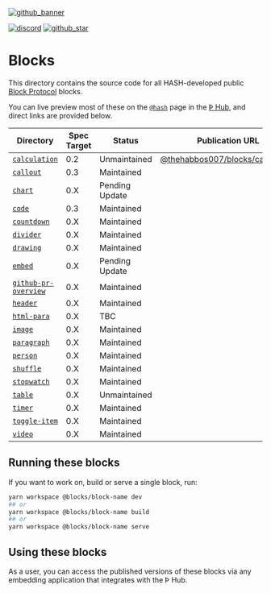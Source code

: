 [github_banner]: https://hash.dev/?utm_medium=organic&utm_source=github_readme_hash-repo_blocks
[github_star]: https://github.com/hashintel/hash/tree/main/blocks#
[discord]: https://hash.ai/discord?utm_medium=organic&utm_source=github_readme_hash-repo_blocks

[`calculation`]: calculation
[`callout`]: callout
[`chart`]: chart
[`code`]: code
[`countdown`]: countdown
[`divider`]: divider
[`drawing`]: drawing
[`embed`]: embed
[`github-pr-overview`]: github-pr-overview
[`header`]: header
[`html-para`]: html-para
[`image`]: image
[`paragraph`]: paragraph
[`person`]: person
[`shuffle`]: shuffle
[`stopwatch`]: stopwatch
[`table`]: table 
[`timer`]: timer
[`toggle-item`]: toggle-item
[`video`]: video

[![github_banner](https://hash.ai/cdn-cgi/imagedelivery/EipKtqu98OotgfhvKf6Eew/5a38c5f3-6474-4b6c-71e6-ecf01914f000/github)][github_banner]

[![discord](https://img.shields.io/discord/840573247803097118)][discord] [![github_star](https://img.shields.io/github/stars/hashintel/hash?label=Star%20on%20GitHub&style=social)][github_star]

# Blocks

This directory contains the source code for all HASH-developed public [Block Protocol](https://blockprotocol.org/) blocks.

You can live preview most of these on the [`@hash`](https://blockprotocol.org/@hash/blocks) page in the [Þ Hub](https://blockprotocol.org/hub), and direct links are provided below.

| Directory            	| Spec Target 	| Status         	| Publication URL                                                                                	| Description 	|
|----------------------	|-------------	|----------------	|------------------------------------------------------------------------------------------------	|-------------	|
| [`calculation`]        	| 0.2         	| Unmaintained   	| [@thehabbos007/blocks/calculation](https://blockprotocol.org/@thehabbos007/blocks/calculation) 	|             	|
| [`callout`]            	| 0.3         	| Maintained     	|                                                                                                	|             	|
| [`chart`]              	| 0.X         	| Pending Update 	|                                                                                                	|             	|
| [`code`]               	| 0.3         	| Maintained     	|                                                                                                	|             	|
| [`countdown`]          	| 0.X         	| Maintained     	|                                                                                                	|             	|
| [`divider`]            	| 0.X         	| Maintained     	|                                                                                                	|             	|
| [`drawing`]            	| 0.X         	| Maintained     	|                                                                                                	|             	|
| [`embed`]              	| 0.X         	| Pending Update 	|                                                                                                	|             	|
| [`github-pr-overview`] 	| 0.X         	| Maintained     	|                                                                                                	|             	|
| [`header`]             	| 0.X         	| Maintained     	|                                                                                                	|             	|
| [`html-para`]          	| 0.X         	| TBC            	|                                                                                                	|             	|
| [`image`]              	| 0.X         	| Maintained     	|                                                                                                	|             	|
| [`paragraph`]          	| 0.X         	| Maintained     	|                                                                                                	|             	|
| [`person`]             	| 0.X         	| Maintained     	|                                                                                                	|             	|
| [`shuffle`]            	| 0.X         	| Maintained     	|                                                                                                	|             	|
| [`stopwatch`]          	| 0.X         	| Maintained     	|                                                                                                	|             	|
| [`table`]              	| 0.X         	| Unmaintained   	|                                                                                                	|             	|
| [`timer`]              	| 0.X         	| Maintained     	|                                                                                                	|             	|
| [`toggle-item`]        	| 0.X         	| Maintained     	|                                                                                                	|             	|
| [`video`]              	| 0.X         	| Maintained     	|                                                                                                	|             	|

## Running these blocks

If you want to work on, build or serve a single block, run:

```sh
yarn workspace @blocks/block-name dev
## or
yarn workspace @blocks/block-name build
## or
yarn workspace @blocks/block-name serve
```

## Using these blocks

As a user, you can access the published versions of these blocks via any embedding application that integrates with the Þ Hub.
